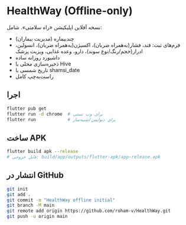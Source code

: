 # HealthWay (Offline-only)

نسخه آفلاین اپلیکیشن «راه سلامتی». شامل:
- چندبیماره (مدیریت بیماران)
- فرم‌های ثبت: قند، فشار(به‌همراه ضربان)، اکسیژن(به‌همراه ضربان)، انسولین، ادرار(حجم/رنگ/نوع سوند)، دارو، وعده غذایی، ویزیت پزشک
- داشبورد روزانه ساده
- ذخیره‌سازی محلی با Hive
- تاریخ شمسی با shamsi_date
- راست‌به‌چپ کامل

## اجرا
```bash
flutter pub get
flutter run -d chrome  # برای وب تستی
flutter run            # برای دیوایس/شبیه‌ساز
```

## ساخت APK
```bash
flutter build apk --release
# فایل خروجی: build/app/outputs/flutter-apk/app-release.apk
```

## انتشار در GitHub
```bash
git init
git add .
git commit -m "HealthWay offline initial"
git branch -M main
git remote add origin https://github.com/roham-v/HealthWay.git
git push -u origin main
```
